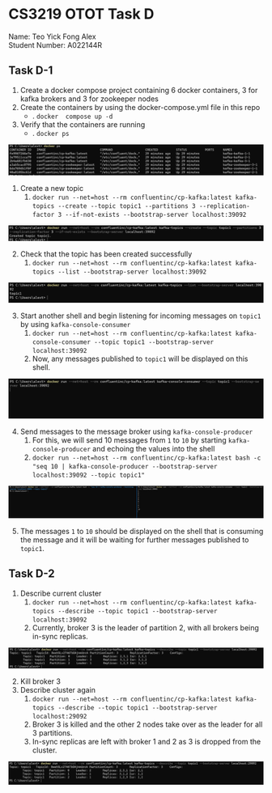 # CS3219 OTOT Task D
Name: Teo Yick Fong Alex
<br>
Student Number: A022144R

## Task D-1
1. Create a docker compose project containing 6 docker containers, 3 for kafka brokers and 3 for zookeeper nodes
2. Create the containers by using the docker-compose.yml file in this repo 
   * .  `docker  compose up -d`
3. Verify that the containers are running
   * . `docker ps`

![](./images/dockerps.PNG)

1. Create a new topic
   1. `docker run --net=host --rm confluentinc/cp-kafka:latest kafka-topics --create --topic topic1 --partitions 3 --replication-factor 3 --if-not-exists --bootstrap-server localhost:39092`

![](./images/createtopic.PNG)

2. Check that the topic has been created successfully
   1. `docker run --net=host --rm confluentinc/cp-kafka:latest kafka-topics --list --bootstrap-server localhost:39092`

![](./images/viewtopic.PNG)

3. Start another shell and begin listening for incoming messages on `topic1` by using `kafka-console-consumer`
   1. `docker run --net=host --rm confluentinc/cp-kafka:latest kafka-console-consumer --topic topic1 --bootstrap-server localhost:39092`
   2. Now, any messages published to `topic1` will be displayed on this shell.

![](./images/listening.PNG)

4. Send messages to the message broker using `kafka-console-producer`
   1. For this, we will send 10 messages from `1` to `10` by starting `kafka-console-producer` and echoing the values into the shell
   2. `docker run --net=host --rm confluentinc/cp-kafka:latest bash -c "seq 10 | kafka-console-producer --bootstrap-server localhost:39092 --topic topic1"`

![](./images/both.PNG)

5. The messages `1` to `10` should be displayed on the shell that is consuming the message and it will be waiting for further messages published to `topic1`.

## Task D-2
1. Describe current cluster
   1. `docker run --net=host --rm confluentinc/cp-kafka:latest kafka-topics --describe --topic topic1 --bootstrap-server localhost:39092`
   2. Currently, broker 3 is the leader of partition 2, with all brokers being in-sync replicas.

![](./images/describe.PNG)

2. Kill broker 3
3. Describe cluster again
   1. `docker run --net=host --rm confluentinc/cp-kafka:latest kafka-topics --describe --topic topic1 --bootstrap-server localhost:29092`
   2. Broker 3 is killed and the other 2 nodes take over as the leader for all 3 partitions.
   3. In-sync replicas are left with broker 1 and 2 as 3 is dropped from the cluster.

![](./images/after.PNG)